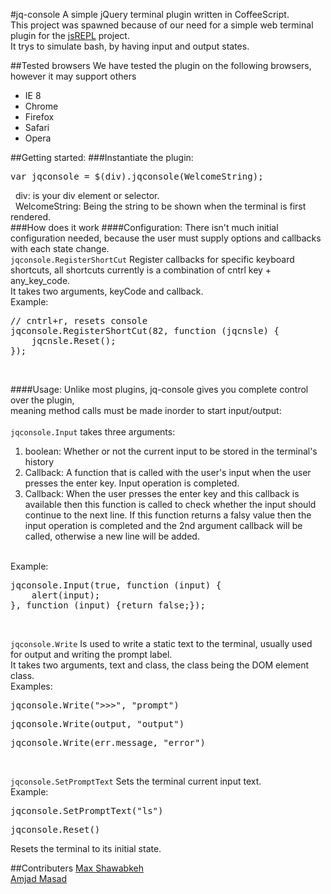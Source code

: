 #jq-console
A simple jQuery terminal plugin written in CoffeeScript.<br/>
This project was spawned because of our need for a simple web terminal plugin for the <a href="http://github.com/amasad/jsrepl">jsREPL</a> project.<br/> 
It trys to simulate bash, by having input and output states.

##Tested browsers
We have tested the plugin on the following browsers, however it may support others <br/>
<ul>
<li>IE 8 </li>
<li> Chrome </li>
<li> Firefox </li>
<li> Safari </li>
<li> Opera </li>
</ul>

##Getting started:
###Instantiate the plugin:
<pre>var jqconsole = $(div).jqconsole(WelcomeString);</pre>
&nbsp;&nbsp;div: is your div element or selector.<br />
&nbsp;&nbsp;WelcomeString: Being the string to be shown when the terminal is first rendered.<br />
###How does it work
####Configuration:
There isn't much initial configuration needed, because the user must supply options and callbacks with each state change.<br />
`jqconsole.RegisterShortCut` Register callbacks for specific keyboard shortcuts, all shortcuts currently is a combination of cntrl key + any_key_code.<br />
It takes two arguments, keyCode and callback.<br />
Example:<br />
<pre>// cntrl+r, resets console
jqconsole.RegisterShortCut(82, function (jqcnsle) {
	jqcnsle.Reset();
});</pre><br />

####Usage:
Unlike most plugins, jq-console gives you complete control over the plugin,<br />
meaning method calls must be made inorder to start input/output:<br /><br />
`jqconsole.Input` takes three arguments: <br/>
<ol>
<li>boolean: Whether or not the current input to be stored in the terminal's history</li>
<li>Callback: A function that is called with the user's input when the user presses the enter key. Input operation is completed.</li>
<li>Callback: When the user presses the enter key and this callback is available then this function is called to check whether the input should continue to the next line. If this function returns a falsy value then the input operation is completed and the 2nd argument callback will be called, otherwise a new line will be added. </li>
</ol><br />
Example:<br />
<pre>
jqconsole.Input(true, function (input) {
	alert(input);
}, function (input) {return false;});</pre><br />


`jqconsole.Write` Is used to write a static text to the terminal, usually used for output and writing the prompt label.<br />
It takes two arguments, text and class, the class being the DOM element class.<br />
Examples: <br />
<pre>jqconsole.Write(">>>", "prompt")</pre>
<pre>jqconsole.Write(output, "output")</pre>
<pre>jqconsole.Write(err.message, "error")</pre><br />

`jqconsole.SetPromptText` Sets the terminal current input text.<br />
Example: <br />
<pre>jqconsole.SetPromptText("ls")</pre>
<pre>jqconsole.Reset()</pre> Resets the terminal to its initial state.<br />

##Contributers
<a href="http://max99x.com">Max Shawabkeh</a><br />
<a href="http://twitter.com/amasad">Amjad Masad</a>

